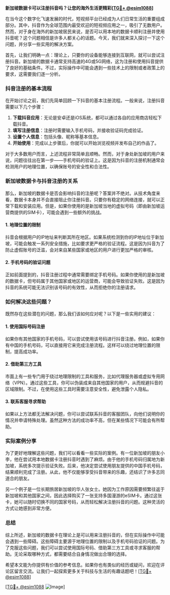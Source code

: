 **新加坡数据卡可以注册抖音吗？让您的海外生活更精彩[[TG💪+ @esim1088](https://t.me/s/esim1088)]**

在当今这个数字化飞速发展的时代，短视频平台已经成为人们日常生活的重要组成部分。其中，抖音作为全球范围内最受欢迎的短视频应用之一，吸引了无数用户。然而，对于身在海外的新加坡居民来说，是否可以用本地的数据卡顺利注册并使用抖音呢？这个问题相信是许多人都关心的话题。今天，我们就来深入探讨一下这个问题，并分享一些实用的解决方案。

首先，让我们明确一点：理论上，只要你的设备能够连接到互联网，就可以尝试注册抖音。新加坡的数据卡通常支持高速的4G或5G网络，这为注册和使用抖音提供了良好的基础条件。不过，实际操作中可能会遇到一些技术上的限制或者政策上的要求，这需要我们逐一分析。

### 抖音注册的基本流程

在开始讨论之前，我们先简单回顾一下抖音的基本注册流程。一般来说，注册抖音需要以下几个步骤：

1. **下载抖音应用**：无论是安卓还是iOS系统，都可以通过各自的应用商店轻松下载抖音。
2. **填写注册信息**：注册时需要输入手机号码，并接收验证码完成验证。
3. **设置个人信息**：包括头像、昵称等基本信息。
4. **开始使用**：完成以上步骤后，你就可以开始浏览视频并发布自己的作品了。

对于大多数用户而言，上述流程非常简单且顺畅。然而，对于身处新加坡的用户来说，问题往往出在第一步——手机号码的验证上。这是因为抖音的注册机制通常会检测用户的地理位置，以确保账号的安全性和合法性。

### 新加坡数据卡与抖音注册的关系

那么，新加坡的数据卡是否会影响抖音的注册呢？答案并不绝对。从技术角度来看，数据卡本身并不会直接阻止你注册抖音。只要你有稳定的网络连接，就可以正常下载和安装应用。但是，如果你使用的是新加坡当地的虚拟号码（即由新加坡运营商提供的SIM卡），可能会遇到一些额外的挑战。

#### 1. 地理位置的限制

抖音会根据用户的IP地址来判断其所在地区。如果系统检测到你的IP地址位于新加坡，可能会触发一系列安全措施，比如要求更严格的验证流程。这是因为抖音为了防止虚假账号的泛滥，会对来自某些国家或地区的用户进行更加严格的审核。

#### 2. 手机号码的验证问题

正如前面提到的，抖音注册过程中通常需要绑定手机号码。如果你使用的是新加坡的数据卡，但号码属于其他国家或地区的运营商，可能会导致验证失败。这是因为抖音的系统可能无法识别该号码的有效性，从而拒绝你的注册请求。

### 如何解决这些问题？

既然存在这些潜在的问题，那么我们该如何应对呢？以下是一些实用的建议：

#### 1. 使用国际号码注册

如果你有其他国家的手机号码，可以尝试使用该号码进行抖音注册。例如，如果你有中国的手机号码，可以直接用它来完成注册流程。这样可以绕过地理位置的限制，提高成功率。

#### 2. 借助第三方工具

市面上有一些专门用于绕过地理限制的工具和服务，比如代理服务器或虚拟专用网络（VPN）。通过这些工具，你可以伪装成来自其他国家的用户，从而规避抖音的区域限制。不过，在使用这些工具时需要注意安全性，避免泄露个人隐私。

#### 3. 联系客服寻求帮助

如果以上方法都无法解决问题，你可以尝试联系抖音的客服团队，向他们说明你的情况并申请特殊处理。虽然这种方法的成功率不高，但在某些情况下可能会有所帮助。

### 实际案例分享

为了更好地理解这些问题，我们可以看看一些实际的案例。有一位新加坡的朋友小李，他在尝试用本地数据卡注册抖音时遇到了麻烦。由于他的手机号码归属地为新加坡，系统多次提示验证失败。后来，他决定尝试使用朋友提供的中国手机号码，结果顺利完成了注册。从此，他不仅能够享受抖音带来的乐趣，还结识了许多志同道合的朋友。

另一个例子是一位长期旅居新加坡的华人张女士。她因为工作原因需要频繁往返于新加坡和其他国家之间，因此选择购买了一张支持多国漫游的eSIM卡。通过这张卡，她可以随时切换不同的国家号码，从而轻松解决注册抖音的问题。这种灵活的方式让她感到非常方便。

### 总结

综上所述，新加坡的数据卡在理论上是可以用来注册抖音的，但在实际操作中可能会遇到一些障碍。这些障碍主要源于地理位置的限制以及手机号码验证的问题。为了克服这些问题，我们可以尝试使用国际号码、借助第三方工具或寻求客服的帮助。无论采取哪种方式，都需要结合自身情况做出合理的选择。

希望本文能为你提供有价值的参考信息。如果你也有类似的经历或疑问，欢迎在评论区留言交流。让我们一起探索更多关于科技与生活的有趣话题吧！[[TG💪+ @esim1088](https://t.me/s/esim1088)]

[[TG💪+ @esim1088](https://t.me/s/esim1088) ![Image](https://i.postimg.cc/4NQfJmqS/Snipaste-2025-05-13-00-14-12.png)]